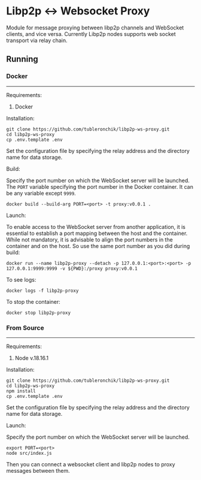 # Libp2p <-> Websocket Proxy

Module for message proxying between libp2p channels and WebSocket clients, and vice versa. Currently Libp2p nodes supports web socket transport via relay chain.

## Running

### Docker

---

Requirements:
1. Docker

Installation:

```
git clone https://github.com/tubleronchik/libp2p-ws-proxy.git
cd libp2p-ws-proxy
cp .env.template .env
```
Set the configuration file by specifying the relay address and the directory name for data storage.

Build:

Specify the port number on which the WebSocket server will be launched. The `PORT` variable specifying the port number in the Docker container. It can be any variable except `9999`.

```
docker build --build-arg PORT=<port> -t proxy:v0.0.1 .
```

Launch:

To enable access to the WebSocket server from another application, it is essential to establish a port mapping between the host and the container. While not mandatory, it is advisable to align the port numbers in the container and on the host.  So use the same port number as you did during build:

```
docker run --name libp2p-proxy --detach -p 127.0.0.1:<port>:<port> -p 127.0.0.1:9999:9999 -v ${PWD}:/proxy proxy:v0.0.1
```

To see logs:
```
docker logs -f libp2p-proxy
```

To stop the container:

```
docker stop libp2p-proxy
```

### From Source
---

Requirements:
1. Node v.18.16.1

Installation:

```
git clone https://github.com/tubleronchik/libp2p-ws-proxy.git
cd libp2p-ws-proxy
npm install
cp .env.template .env
```
Set the configuration file by specifying the relay address and the directory name for data storage.

Launch:

Specify the port number on which the WebSocket server will be launched.
```
export PORT=<port>
node src/index.js
```
Then you can connect a websocket client and libp2p nodes to proxy messages between them.